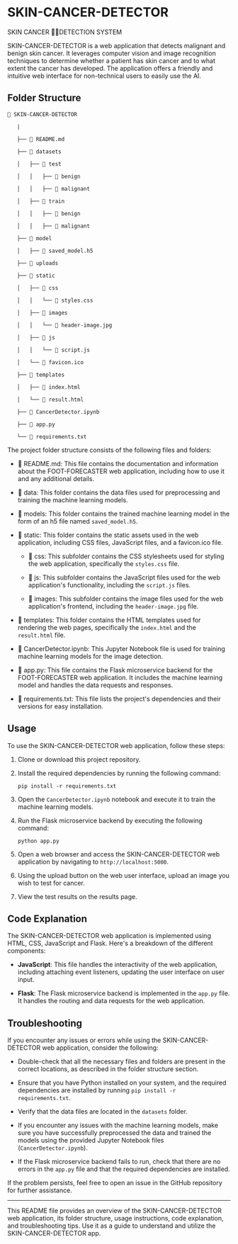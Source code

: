 # SKIN-CANCER-DETECTOR
SKIN CANCER 🔬🧪DETECTION SYSTEM

SKIN-CANCER-DETECTOR is a web application that detects malignant and benign skin cancer. It leverages computer vision and image recognition techniques to determine whether a patient has skin cancer and to what extent the cancer has developed. The application offers a friendly and intuitive web interface for non-technical users to easily use the AI.

## Folder Structure

```
📂 SKIN-CANCER-DETECTOR
   
   |
   
   ├── 📄 README.md
   
   ├── 📂 datasets
   
   │   ├── 📂 test
   
   │   │   ├── 📂 benign

   │   │   ├── 📂 malignant
   
   │   ├── 📂 train

   │   │   ├── 📂 benign

   │   │   ├── 📂 malignant
   
   ├── 📂 model
   
   │   ├── 📄 saved_model.h5
   
   ├── 📂 uploads
   
   ├── 📂 static
   
   │   ├── 📂 css
   
   │   │   └── 📄 styles.css

   │   ├── 📂 images
   
   │   │   └── 📄 header-image.jpg
   
   │   ├── 📂 js
   
   │   │   └── 📄 script.js
   
   │   └── 📄 favicon.ico
   
   ├── 📂 templates

   │   ├── 📄 index.html
   
   │   └── 📄 result.html
   
   ├── 📄 CancerDetector.ipynb
   
   ├── 📄 app.py
   
   └── 📄 requirements.txt
```

The project folder structure consists of the following files and folders:

- 📄 README.md: This file contains the documentation and information about the FOOT-FORECASTER web application, including how to use it and any additional details.

- 📂 data: This folder contains the data files used for preprocessing and training the machine learning models.

- 📂 models: This folder contains the trained machine learning model in the form of an h5 file named `saved_model.h5`.

- 📂 static: This folder contains the static assets used in the web application, including CSS files, JavaScript files, and a favicon.ico file.

   - 📂 css: This subfolder contains the CSS stylesheets used for styling the web application, specifically the `styles.css` file.

   - 📂 js: This subfolder contains the JavaScript files used for the web application's functionality, including the `script.js` files.
   - 📂 images: This subfolder contains the image files used for the web application's frontend, including the `header-image.jpg` file.

- 📂 templates: This folder contains the HTML templates used for rendering the web pages, specifically the `index.html` and the `result.html` file.

- 📄 CancerDetector.ipynb: This Jupyter Notebook file is used for training machine learning models for the image detection.

- 📄 app.py: This file contains the Flask microservice backend for the FOOT-FORECASTER web application. It includes the machine learning model and handles the data requests and responses.

- 📄 requirements.txt: This file lists the project's dependencies and their versions for easy installation.

## Usage

To use the SKIN-CANCER-DETECTOR web application, follow these steps:

1. Clone or download this project repository.

2. Install the required dependencies by running the following command:

   ```
   pip install -r requirements.txt
   ```

3. Open the `CancerDetector.ipynb` notebook and execute it to train the machine learning models.

4. Run the Flask microservice backend by executing the following command:

   ```
   python app.py
   ```

5. Open a web browser and access the SKIN-CANCER-DETECTOR web application by navigating to `http://localhost:5000`.

6. Using the upload button on the web user interface, upload an image you wish to test for cancer.

7. View the test results on the results page.

## Code Explanation

The SKIN-CANCER-DETECTOR web application is implemented using HTML, CSS, JavaScript and Flask. Here's a breakdown of the different components:

- **JavaScript**: This file handles the interactivity of the web application, including attaching event listeners, updating the user interface on user input.

- **Flask**: The Flask microservice backend is implemented in the `app.py` file. It handles the routing and data requests for the web application.

## Troubleshooting

If you encounter any issues or errors while using the SKIN-CANCER-DETECTOR web application, consider the following:

- Double-check that all the necessary files and folders are present in the correct locations, as described in the folder structure section.

- Ensure that you have Python installed on your system, and the required dependencies are installed by running `pip install -r requirements.txt`.

- Verify that the data files are located in the `datasets` folder.

- If you encounter any issues with the machine learning models, make sure you have successfully preprocessed the data and trained the models using the provided Jupyter Notebook files (`CancerDetector.ipynb`).

- If the Flask microservice backend fails to run, check that there are no errors in the `app.py` file and that the required dependencies are installed.

If the problem persists, feel free to open an issue in the GitHub repository for further assistance.

---

This README file provides an overview of the SKIN-CANCER-DETECTOR web application, its folder structure, usage instructions, code explanation, and troubleshooting tips. Use it as a guide to understand and utilize the SKIN-CANCER-DETECTOR app.
